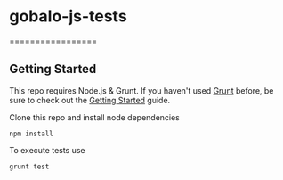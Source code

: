 # gobalo-js-tests
=================

## Getting Started
This repo requires Node.js & Grunt.
If you haven't used [Grunt](http://gruntjs.com/) before, be sure to check out the [Getting Started](http://gruntjs.com/getting-started) guide.

Clone this repo and install node dependencies

```shell
npm install
```

To execute tests use 

```shell
grunt test
```
